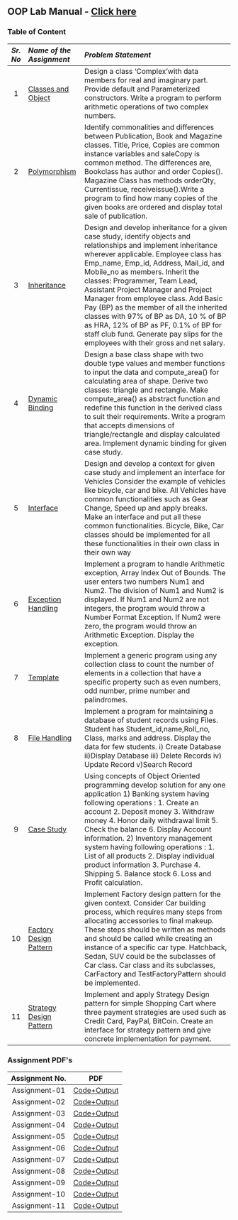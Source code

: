 ## OOP Lab Manual - [Click here](OOPLabManual.pdf)

### Table of Content

| _Sr. No_ | _Name of the Assignment_                 | _Problem Statement_                                                                                                                                                                                                                                                                                                                                                                                                                                                                                                                                                    |
| :------: | :--------------------------------------- | :--------------------------------------------------------------------------------------------------------------------------------------------------------------------------------------------------------------------------------------------------------------------------------------------------------------------------------------------------------------------------------------------------------------------------------------------------------------------------------------------------------------------------------------------------------------------- |
|    1     | [Classes and Object](Assignment-01)      | Design a class ‘Complex’with data members for real and imaginary part. Provide default and Parameterized constructors. Write a program to perform arithmetic operations of two complex numbers.                                                                                                                                                                                                                                                                                                                                                                        |
|    2     | [Polymorphism](Assignment-02)            | Identify commonalities and differences between Publication, Book and Magazine classes. Title, Price, Copies are common instance variables and saleCopy is common method. The differences are, Bookclass has author and order Copies(). Magazine Class has methods orderQty, Currentissue, receiveissue().Write a program to find how many copies of the given books are ordered and display total sale of publication.                                                                                                                                                 |
|    3     | [Inheritance](Assignment-03)             | Design and develop inheritance for a given case study, identify objects and relationships and implement inheritance wherever applicable. Employee class has Emp_name, Emp_id, Address, Mail_id, and Mobile_no as members. Inherit the classes: Programmer, Team Lead, Assistant Project Manager and Project Manager from employee class. Add Basic Pay (BP) as the member of all the inherited classes with 97% of BP as DA, 10 % of BP as HRA, 12% of BP as PF, 0.1% of BP for staff club fund. Generate pay slips for the employees with their gross and net salary. |
|    4     | [Dynamic Binding](Assignment-04)         | Design a base class shape with two double type values and member functions to input the data and compute_area() for calculating area of shape. Derive two classes: triangle and rectangle. Make compute_area() as abstract function and redefine this function in the derived class to suit their requirements. Write a program that accepts dimensions of triangle/rectangle and display calculated area. Implement dynamic binding for given case study.                                                                                                             |
|    5     | [Interface](Assignment-05)               | Design and develop a context for given case study and implement an interface for Vehicles Consider the example of vehicles like bicycle, car and bike. All Vehicles have common functionalities such as Gear Change, Speed up and apply breaks. Make an interface and put all these common functionalities. Bicycle, Bike, Car classes should be implemented for all these functionalities in their own class in their own way                                                                                                                                         |
|    6     | [Exception Handling](Assignment-06)      | Implement a program to handle Arithmetic exception, Array Index Out of Bounds. The user enters two numbers Num1 and Num2. The division of Num1 and Num2 is displayed. If Num1 and Num2 are not integers, the program would throw a Number Format Exception. If Num2 were zero, the program would throw an Arithmetic Exception. Display the exception.                                                                                                                                                                                                                 |
|    7     | [Template](Assignment-07)                | Implement a generic program using any collection class to count the number of elements in a collection that have a specific property such as even numbers, odd number, prime number and palindromes.                                                                                                                                                                                                                                                                                                                                                                   |
|    8     | [File Handling](Assignment-08)           | Implement a program for maintaining a database of student records using Files. Student has Student_id,name,Roll_no, Class, marks and address. Display the data for few students. i) Create Database ii)Display Database iii) Delete Records iv) Update Record v)Search Record                                                                                                                                                                                                                                                                                          |
|    9     | [Case Study](Assignment-09)              | Using concepts of Object Oriented programming develop solution for any one application 1) Banking system having following operations : 1. Create an account 2. Deposit money 3. Withdraw money 4. Honor daily withdrawal limit 5. Check the balance 6. Display Account information. 2) Inventory management system having following operations : 1. List of all products 2. Display individual product information 3. Purchase 4. Shipping 5. Balance stock 6. Loss and Profit calculation.                                                                            |
|    10    | [Factory Design Pattern](Assignment-10)  | Implement Factory design pattern for the given context. Consider Car building process, which requires many steps from allocating accessories to final makeup. These steps should be written as methods and should be called while creating an instance of a specific car type. Hatchback, Sedan, SUV could be the subclasses of Car class. Car class and its subclasses, CarFactory and TestFactoryPattern should be implemented.                                                                                                                                      |
|    11    | [Strategy Design Pattern](Assignment-01) | Implement and apply Strategy Design pattern for simple Shopping Cart where three payment strategies are used such as Credit Card, PayPal, BitCoin. Create an interface for strategy pattern and give concrete implementation for payment.                                                                                                                                                                                                                                                                                                                              |

### Assignment PDF's

| Assignment No. |                     PDF                      |
| :------------: | :------------------------------------------: |
| Assignment-01  | [Code+Output](Assignment-01/Code+Output.txt) |
| Assignment-02  | [Code+Output](Assignment-02/Code+Output.txt) |
| Assignment-03  | [Code+Output](Assignment-03/Code+Output.txt) |
| Assignment-04  | [Code+Output](Assignment-04/Code+Output.txt) |
| Assignment-05  | [Code+Output](Assignment-05/Code+Output.txt) |
| Assignment-06  | [Code+Output](Assignment-06/Code+Output.txt) |
| Assignment-07  | [Code+Output](Assignment-07/Code+Output.txt) |
| Assignment-08  | [Code+Output](Assignment-08/Code+Output.txt) |
| Assignment-09  | [Code+Output](Assignment-09/Code+Output.txt) |
| Assignment-10  | [Code+Output](Assignment-10/Code+Output.txt) |
| Assignment-11  | [Code+Output](Assignment-11/Code+Output.txt) |
